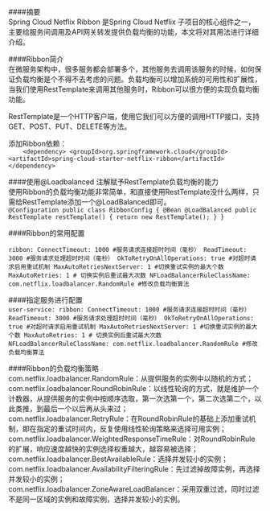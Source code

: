 ####摘要<br/>
Spring Cloud Netflix Ribbon 是Spring Cloud Netflix 子项目的核心组件之一，主要给服务间调用及API网关转发提供负载均衡的功能，本文将对其用法进行详细介绍。

####Ribbon简介<br/>
在微服务架构中，很多服务都会部署多个，其他服务去调用该服务的时候，如何保证负载均衡是个不得不去考虑的问题。负载均衡可以增加系统的可用性和扩展性，当我们使用RestTemplate来调用其他服务时，Ribbon可以很方便的实现负载均衡功能。<br/>

RestTemplate是一个HTTP客户端，使用它我们可以方便的调用HTTP接口，支持GET、POST、PUT、DELETE等方法。<br/>

添加Ribbon依赖：<br/>
`    <dependency>
        <groupId>org.springframework.cloud</groupId>
        <artifactId>spring-cloud-starter-netflix-ribbon</artifactId>
    </dependency>`
    
####使用@Loadbalanced 注解赋予RestTemplate负载均衡的能力<br/>
使用Ribbon的负载均衡功能非常简单，和直接使用RestTemplate没什么两样，只需给RestTemplate添加一个@LoadBalanced即可。<br/>
`@Configuration
 public class RibbonConfig {
     @Bean
     @LoadBalanced
     public RestTemplate restTemplate() {
         return new RestTemplate();
     }
 }`
 
 ####Ribbon的常用配置<br/>
 
 `ribbon:
   ConnectTimeout: 1000 #服务请求连接超时时间（毫秒）
   ReadTimeout: 3000 #服务请求处理超时时间（毫秒）
   OkToRetryOnAllOperations: true #对超时请求启用重试机制
   MaxAutoRetriesNextServer: 1 #切换重试实例的最大个数
   MaxAutoRetries: 1 # 切换实例后重试最大次数
   NFLoadBalancerRuleClassName: com.netflix.loadbalancer.RandomRule #修改负载均衡算法`
   
####指定服务进行配置   
`user-service:
   ribbon:
     ConnectTimeout: 1000 #服务请求连接超时时间（毫秒）
     ReadTimeout: 3000 #服务请求处理超时时间（毫秒）
     OkToRetryOnAllOperations: true #对超时请求启用重试机制
     MaxAutoRetriesNextServer: 1 #切换重试实例的最大个数
     MaxAutoRetries: 1 # 切换实例后重试最大次数
     NFLoadBalancerRuleClassName: com.netflix.loadbalancer.RandomRule #修改负载均衡算法
`

####Ribbon的负载均衡策略<br/>
com.netflix.loadbalancer.RandomRule：从提供服务的实例中以随机的方式；<br/>
com.netflix.loadbalancer.RoundRobinRule：以线性轮询的方式，就是维护一个计数器，从提供服务的实例中按顺序选取，第一次选第一个，第二次选第二个，以此类推，到最后一个以后再从头来过；<br/>
com.netflix.loadbalancer.RetryRule：在RoundRobinRule的基础上添加重试机制，即在指定的重试时间内，反复使用线性轮询策略来选择可用实例；<br/>
com.netflix.loadbalancer.WeightedResponseTimeRule：对RoundRobinRule的扩展，响应速度越快的实例选择权重越大，越容易被选择；<br/>
com.netflix.loadbalancer.BestAvailableRule：选择并发较小的实例；<br/>
com.netflix.loadbalancer.AvailabilityFilteringRule：先过滤掉故障实例，再选择并发较小的实例；<br/>
com.netflix.loadbalancer.ZoneAwareLoadBalancer：采用双重过滤，同时过滤不是同一区域的实例和故障实例，选择并发较小的实例。<br/>


 
 
 